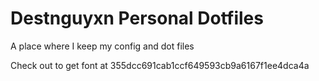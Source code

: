 # Destnguyxn Personal Dotfiles
A place where I keep my config and dot files

Check out to get font at 355dcc691cab1ccf649593cb9a6167f1ee4dca4a
